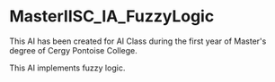 # MasterIISC_IA_FuzzyLogic

This AI has been created for AI Class during the first year of Master's degree of Cergy Pontoise College.

This AI implements fuzzy logic.

